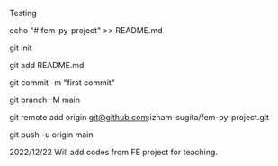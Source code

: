 Testing

echo "# fem-py-project" >> README.md

git init

git add README.md

git commit -m "first commit"

git branch -M main

git remote add origin git@github.com:izham-sugita/fem-py-project.git

git push -u origin main

2022/12/22
Will add codes from FE project for teaching.
